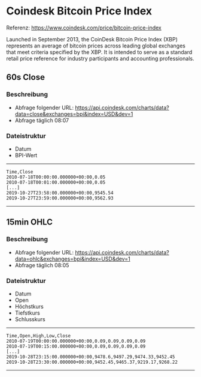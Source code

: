 # Coindesk Bitcoin Price Index

Referenz: https://www.coindesk.com/price/bitcoin-price-index

Launched in September 2013, the CoinDesk Bitcoin Price Index (XBP) represents an average
of bitcoin prices across leading global exchanges that meet criteria specified by the XBP.
It is intended to serve as a standard retail price reference for industry participants and
accounting professionals.

## 60s Close
### Beschreibung
- Abfrage folgender URL: https://api.coindesk.com/charts/data?data=close&exchanges=bpi&index=USD&dev=1
- Abfrage täglich 08:07

### Dateistruktur
- Datum
- BPI-Wert

---
    Time,Close
    2010-07-18T00:00:00.000000+00:00,0.05
    2010-07-18T00:01:00.000000+00:00,0.05
    [...]
    2019-10-27T23:58:00.000000+00:00,9545.54
    2019-10-27T23:59:00.000000+00:00,9562.93
---


## 15min OHLC
### Beschreibung
- Abfrage folgender URL: https://api.coindesk.com/charts/data?data=ohlc&exchanges=bpi&index=USD&dev=1
- Abfrage täglich 08:05

### Dateistruktur
- Datum
- Open
- Höchstkurs
- Tiefstkurs
- Schlusskurs

---
    Time,Open,High,Low,Close
    2010-07-19T00:00:00.000000+00:00,0.09,0.09,0.09,0.09
    2010-07-19T00:15:00.000000+00:00,0.09,0.09,0.09,0.09
    [...]
    2019-10-28T23:15:00.000000+00:00,9478.6,9497.29,9474.33,9452.45
    2019-10-28T23:30:00.000000+00:00,9452.45,9465.37,9219.17,9268.22
---